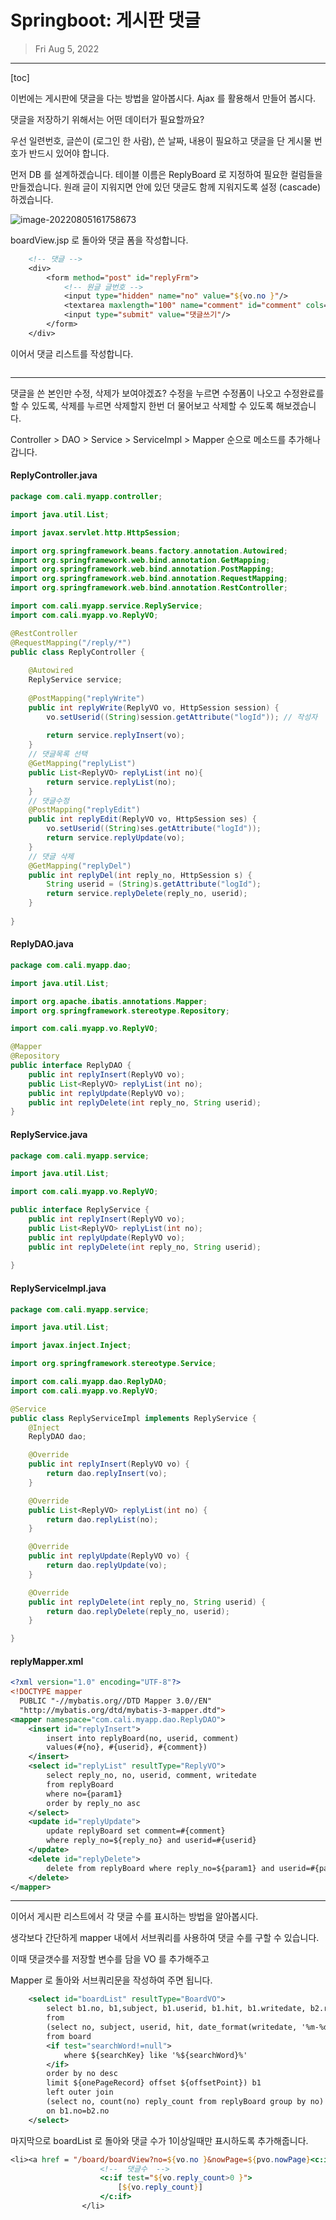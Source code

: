 # Springboot: 게시판 댓글

> Fri Aug 5, 2022

---

[toc]



이번에는 게시판에 댓글을 다는 방법을 알아봅시다. Ajax 를 활용해서 만들어 봅시다.

댓글을 저장하기 위해서는 어떤 데이터가 필요할까요?

우선 일련번호, 글쓴이 (로그인 한 사람), 쓴 날짜, 내용이 필요하고 댓글을 단 게시물 번호가 반드시 있어야 합니다.



먼저 DB 를 설계하겠습니다. 테이블 이름은 ReplyBoard 로 지정하여 필요한 컬럼들을 만들겠습니다. 원래 글이 지워지면 안에 있던 댓글도 함께 지워지도록 설정 (cascade) 하겠습니다.



![image-20220805161758673](web_springboot_comment.assets/image-20220805161758673.png)



boardView.jsp 로 돌아와 댓글 폼을 작성합니다.

```jsp
	<!-- 댓글 -->
	<div>
		<form method="post" id="replyFrm">
			<!-- 원글 글번호 -->
			<input type="hidden" name="no" value="${vo.no }"/>
			<textarea maxlength="100" name="comment" id="comment" cols="50" rows="3"></textarea>
			<input type="submit" value="댓글쓰기"/>
		</form>
	</div>
```



이어서 댓글 리스트를 작성합니다.

```jsp
```







----

댓글을 쓴 본인만 수정, 삭제가 보여야겠죠? 
수정을 누르면 수정폼이 나오고 수정완료를 할 수 있도록,
삭제를 누르면 삭제할지 한번 더 물어보고 삭제할 수 있도록 해보겠습니다. 



Controller > DAO > Service > ServiceImpl > Mapper 순으로 메소드를 추가해나갑니다.

#### ReplyController.java

```java
package com.cali.myapp.controller;

import java.util.List;

import javax.servlet.http.HttpSession;

import org.springframework.beans.factory.annotation.Autowired;
import org.springframework.web.bind.annotation.GetMapping;
import org.springframework.web.bind.annotation.PostMapping;
import org.springframework.web.bind.annotation.RequestMapping;
import org.springframework.web.bind.annotation.RestController;

import com.cali.myapp.service.ReplyService;
import com.cali.myapp.vo.ReplyVO;

@RestController
@RequestMapping("/reply/*")
public class ReplyController {
	
	@Autowired
	ReplyService service;
	
	@PostMapping("replyWrite")
	public int replyWrite(ReplyVO vo, HttpSession session) {
		vo.setUserid((String)session.getAttribute("logId")); // 작성자
		
		return service.replyInsert(vo);
	}
	// 댓글목록 선택
	@GetMapping("replyList")
	public List<ReplyVO> replyList(int no){
		return service.replyList(no);
	}
	// 댓글수정
	@PostMapping("replyEdit")
	public int replyEdit(ReplyVO vo, HttpSession ses) {
		vo.setUserid((String)ses.getAttribute("logId"));
		return service.replyUpdate(vo);
	}
	// 댓글 삭제
	@GetMapping("replyDel")
	public int replyDel(int reply_no, HttpSession s) {
		String userid = (String)s.getAttribute("logId");
		return service.replyDelete(reply_no, userid);
	}
	
}

```



#### ReplyDAO.java

```java
package com.cali.myapp.dao;

import java.util.List;

import org.apache.ibatis.annotations.Mapper;
import org.springframework.stereotype.Repository;

import com.cali.myapp.vo.ReplyVO;

@Mapper
@Repository
public interface ReplyDAO {
	public int replyInsert(ReplyVO vo);
	public List<ReplyVO> replyList(int no);
	public int replyUpdate(ReplyVO vo);
	public int replyDelete(int reply_no, String userid);
}

```



#### ReplyService.java

```java
package com.cali.myapp.service;

import java.util.List;

import com.cali.myapp.vo.ReplyVO;

public interface ReplyService {
	public int replyInsert(ReplyVO vo);
	public List<ReplyVO> replyList(int no);
	public int replyUpdate(ReplyVO vo);
	public int replyDelete(int reply_no, String userid);
	
}

```



#### ReplyServiceImpl.java

```java
package com.cali.myapp.service;

import java.util.List;

import javax.inject.Inject;

import org.springframework.stereotype.Service;

import com.cali.myapp.dao.ReplyDAO;
import com.cali.myapp.vo.ReplyVO;

@Service
public class ReplyServiceImpl implements ReplyService {
	@Inject
	ReplyDAO dao;

	@Override
	public int replyInsert(ReplyVO vo) {
		return dao.replyInsert(vo);
	}

	@Override
	public List<ReplyVO> replyList(int no) {
		return dao.replyList(no);
	}

	@Override
	public int replyUpdate(ReplyVO vo) {
		return dao.replyUpdate(vo);
	}

	@Override
	public int replyDelete(int reply_no, String userid) {
		return dao.replyDelete(reply_no, userid);
	}

}

```



#### replyMapper.xml

```xml
<?xml version="1.0" encoding="UTF-8"?>
<!DOCTYPE mapper
  PUBLIC "-//mybatis.org//DTD Mapper 3.0//EN"
  "http://mybatis.org/dtd/mybatis-3-mapper.dtd">
<mapper namespace="com.cali.myapp.dao.ReplyDAO">
	<insert id="replyInsert">
		insert into replyBoard(no, userid, comment)
		values(#{no}, #{userid}, #{comment})
	</insert>
	<select id="replyList" resultType="ReplyVO">
		select reply_no, no, userid, comment, writedate
		from replyBoard
		where no={param1}
		order by reply_no asc
	</select>
	<update id="replyUpdate">
		update replyBoard set comment=#{comment}
		where reply_no=${reply_no} and userid=#{userid}
	</update>
	<delete id="replyDelete">
		delete from replyBoard where reply_no=${param1} and userid=#{param2}
	</delete>
</mapper>
```





---

이어서 게시판 리스트에서 각 댓글 수를 표시하는 방법을 알아봅시다.

생각보다 간단하게 mapper 내에서 서브쿼리를 사용하여 댓글 수를 구할 수 있습니다. 

이때 댓글갯수를 저장할 변수를 담을 VO 를 추가해주고

Mapper 로 돌아와 서브쿼리문을 작성하여 주면 됩니다.

```xml
	<select id="boardList" resultType="BoardVO">
		select b1.no, b1,subject, b1.userid, b1.hit, b1.writedate, b2.reply_count 
		from
		(select no, subject, userid, hit, date_format(writedate, '%m-%d %h:%i') writedate
		from board
		<if test="searchWord!=null">
			where ${searchKey} like '%${searchWord}%'
		</if>
		order by no desc
		limit ${onePageRecord} offset ${offsetPoint}) b1
		left outer join
		(select no, count(no) reply_count from replyBoard group by no) b2
		on b1.no=b2.no
	</select>
```

마지막으로 boardList 로 돌아와 댓글 수가 1이상일때만 표시하도록 추가해줍니다.

```jsp
<li><a href = "/board/boardView?no=${vo.no }&nowPage=${pvo.nowPage}<c:if test='${pvo.searchWord!=null }'>&searchKey=${pvo.searchKey }&searchWord=${pvo.searchWord }</c:if>">${vo.subject }</a>
					<!--  댓글수  -->
					<c:if test="${vo.reply_count>0 }">
						[${vo.reply_count}]
					</c:if>
				</li>
```

